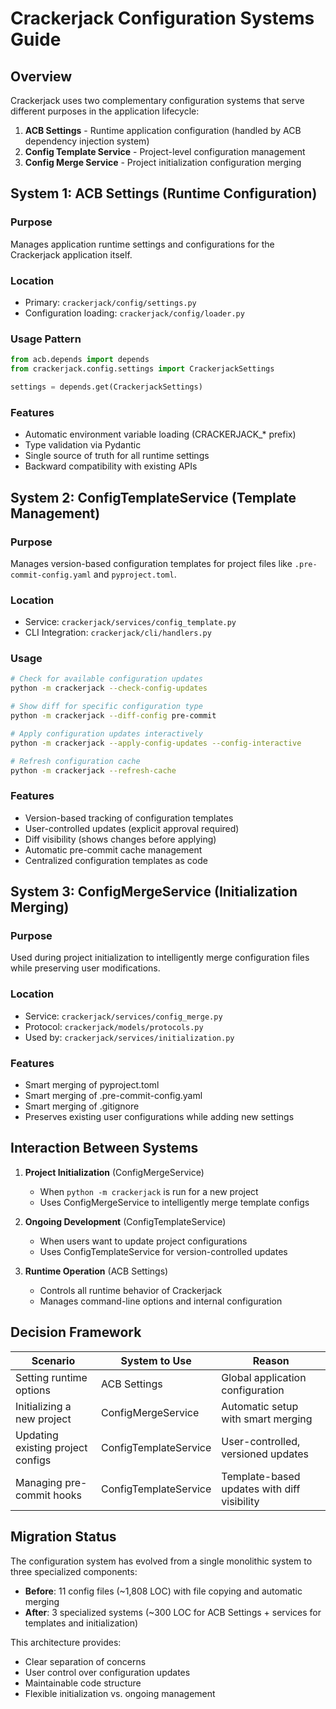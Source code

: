 # Crackerjack Configuration Systems Guide

## Overview

Crackerjack uses two complementary configuration systems that serve different purposes in the application lifecycle:

1. **ACB Settings** - Runtime application configuration (handled by ACB dependency injection system)
2. **Config Template Service** - Project-level configuration management 
3. **Config Merge Service** - Project initialization configuration merging

## System 1: ACB Settings (Runtime Configuration)

### Purpose
Manages application runtime settings and configurations for the Crackerjack application itself.

### Location
- Primary: `crackerjack/config/settings.py`
- Configuration loading: `crackerjack/config/loader.py`

### Usage Pattern
```python
from acb.depends import depends
from crackerjack.config.settings import CrackerjackSettings

settings = depends.get(CrackerjackSettings)
```

### Features
- Automatic environment variable loading (CRACKERJACK_* prefix)
- Type validation via Pydantic
- Single source of truth for all runtime settings
- Backward compatibility with existing APIs

## System 2: ConfigTemplateService (Template Management)

### Purpose
Manages version-based configuration templates for project files like `.pre-commit-config.yaml` and `pyproject.toml`.

### Location
- Service: `crackerjack/services/config_template.py`
- CLI Integration: `crackerjack/cli/handlers.py`

### Usage
```bash
# Check for available configuration updates
python -m crackerjack --check-config-updates

# Show diff for specific configuration type
python -m crackerjack --diff-config pre-commit

# Apply configuration updates interactively
python -m crackerjack --apply-config-updates --config-interactive

# Refresh configuration cache
python -m crackerjack --refresh-cache
```

### Features
- Version-based tracking of configuration templates
- User-controlled updates (explicit approval required)
- Diff visibility (shows changes before applying)
- Automatic pre-commit cache management
- Centralized configuration templates as code

## System 3: ConfigMergeService (Initialization Merging)

### Purpose
Used during project initialization to intelligently merge configuration files while preserving user modifications.

### Location
- Service: `crackerjack/services/config_merge.py`
- Protocol: `crackerjack/models/protocols.py`
- Used by: `crackerjack/services/initialization.py`

### Features
- Smart merging of pyproject.toml
- Smart merging of .pre-commit-config.yaml 
- Smart merging of .gitignore
- Preserves existing user configurations while adding new settings

## Interaction Between Systems

1. **Project Initialization** (ConfigMergeService)
   - When `python -m crackerjack` is run for a new project
   - Uses ConfigMergeService to intelligently merge template configs

2. **Ongoing Development** (ConfigTemplateService) 
   - When users want to update project configurations
   - Uses ConfigTemplateService for version-controlled updates

3. **Runtime Operation** (ACB Settings)
   - Controls all runtime behavior of Crackerjack
   - Manages command-line options and internal configuration

## Decision Framework

| Scenario | System to Use | Reason |
|----------|---------------|---------|
| Setting runtime options | ACB Settings | Global application configuration |
| Initializing a new project | ConfigMergeService | Automatic setup with smart merging |
| Updating existing project configs | ConfigTemplateService | User-controlled, versioned updates |
| Managing pre-commit hooks | ConfigTemplateService | Template-based updates with diff visibility |

## Migration Status

The configuration system has evolved from a single monolithic system to three specialized components:

- **Before**: 11 config files (~1,808 LOC) with file copying and automatic merging
- **After**: 3 specialized systems (~300 LOC for ACB Settings + services for templates and initialization)

This architecture provides:
- Clear separation of concerns
- User control over configuration updates
- Maintainable code structure
- Flexible initialization vs. ongoing management